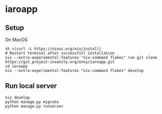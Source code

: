# iaroapp

## Setup

On MacOS

```
sh <(curl -L https://nixos.org/nix/install)
# Restart terminal after successfull installation
nix --extra-experimental-features "nix-command flakes" run git clone https://git.project-insanity.org/onny/iaroapp.git
cd iaroapp
nix --extra-experimental-features "nix-command flakes" develop
```

## Run local server


```
nix develop
python manage.py migrate
python manage.py runserver
```
